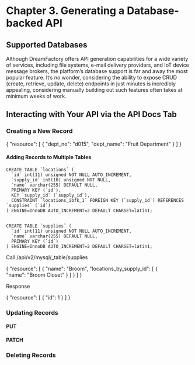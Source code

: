 # Chapter 3. Generating a Database-backed API

## Supported Databases

Although DreamFactory offers API generation capabilities for a wide variety of services, including file systems, e-mail delivery providers, and IoT device message brokers, the platform’s database support is far and away the most popular feature. It’s no wonder, considering the ability to expose CRUD (create, retrieve, update, delete) endpoints in just minutes is incredibly appealing, considering manually building out such features often takes at minimum weeks of work.


## Interacting with Your API via the API Docs Tab


### Creating a New Record

{
	"resource": [
		{
			"dept_no": "d015",
			"dept_name": "Fruit Department"
		}
	]
}

#### Adding Records to Multiple Tables

	CREATE TABLE `locations` (
	  `id` int(11) unsigned NOT NULL AUTO_INCREMENT,
	  `supply_id` int(10) unsigned NOT NULL,
	  `name` varchar(255) DEFAULT NULL,
	  PRIMARY KEY (`id`),
	  KEY `supply_id` (`supply_id`),
	  CONSTRAINT `locations_ibfk_1` FOREIGN KEY (`supply_id`) REFERENCES `supplies` (`id`)
	) ENGINE=InnoDB AUTO_INCREMENT=2 DEFAULT CHARSET=latin1;


	CREATE TABLE `supplies` (
	  `id` int(11) unsigned NOT NULL AUTO_INCREMENT,
	  `name` varchar(255) DEFAULT NULL,
	  PRIMARY KEY (`id`)
	) ENGINE=InnoDB AUTO_INCREMENT=2 DEFAULT CHARSET=latin1;

Call /api/v2/mysql/_table/supplies

{
    "resource": [
        {
            "name": "Broom",
            "locations_by_supply_id": [
                {    
                    "name": "Broom Closet"
                }
            ]
        }
    ]
}

Response

{
	"resource": [
		{
			"id": 1
		}
	]
}



### Updating Records

#### PUT

#### PATCH

### Deleting Records
